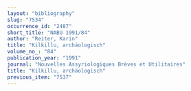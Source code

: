 ```yaml
---
layout: "bibliography"
slug: "7534"
occurrence_id: "2487"
short_title: "NABU 1991/84"
author: "Reiter, Karin"
title: "Kilkillu, archäologisch"
volume_no_: "84"
publication_year: "1991"
journal: "Nouvelles Assyriologiques Brèves et Utilitaires"
title: "Kilkillu, archäologisch"
previous_item: "7537"
---
```

